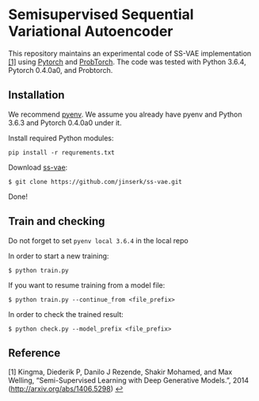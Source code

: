 # Semisupervised Sequential Variational Autoencoder

This repository maintains an experimental code of SS-VAE implementation <span id="a1">[[1]](#f1)</span> using [Pytorch](https://github.com/pytorch/pytorch) and [ProbTorch](https://github.com/probtorch/probtorch).
The code was tested with Python 3.6.4, Pytorch 0.4.0a0, and Probtorch.

## Installation

We recommend [pyenv](https://github.com/pyenv/pyenv). We assume you already have pyenv and Python 3.6.3 and Pytorch 0.4.0a0 under it.

Install required Python modules:
```
pip install -r requrements.txt
```

Download [ss-vae](https://github.com/jinserk/ss-vae.git"):
```
$ git clone https://github.com/jinserk/ss-vae.git
```

Done!

## Train and checking

Do not forget to set `pyenv local 3.6.4` in the local repo

In order to start a new training:
```
$ python train.py
```

If you want to resume training from a model file:
```
$ python train.py --continue_from <file_prefix>
```

In order to check the trained result:
```
$ python check.py --model_prefix <file_prefix>
```


## Reference
[1] <span id="f1"></span> Kingma, Diederik P, Danilo J Rezende, Shakir Mohamed, and Max Welling, “Semi-Supervised Learning with Deep Generative Models.”, 2014 (http://arxiv.org/abs/1406.5298) [$\hookleftarrow$](#a1)
